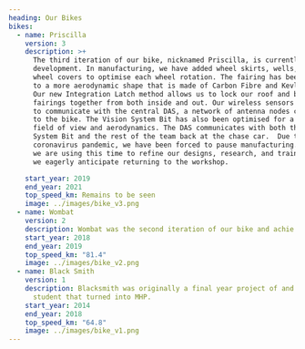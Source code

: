 ```yaml
---
heading: Our Bikes
bikes:
  - name: Priscilla
    version: 3
    description: >+
      The third iteration of our bike, nicknamed Priscilla, is currently under
      development. In manufacturing, we have added wheel skirts, wells, and
      wheel covers to optimise each wheel rotation. The fairing has been updated
      to a more aerodynamic shape that is made of Carbon Fibre and Kevlar Shell.
      Our new Integration Latch method allows us to lock our roof and base
      fairings together from both inside and out. Our wireless sensors allow us
      to communicate with the central DAS, a network of antenna nodes connected
      to the bike. The Vision System Bit has also been optimised for a better
      field of view and aerodynamics. The DAS communicates with both the Vision
      System Bit and the rest of the team back at the chase car.  Due to the
      coronavirus pandemic, we have been forced to pause manufacturing. However,
      we are using this time to refine our designs, research, and train, while
      we eagerly anticipate returning to the workshop. 

    start_year: 2019
    end_year: 2021
    top_speed_km: Remains to be seen
    image: ../images/bike_v3.png
  - name: Wombat
    version: 2
    description: Wombat was the second iteration of our bike and achie
    start_year: 2018
    end_year: 2019
    top_speed_km: "81.4"
    image: ../images/bike_v2.png
  - name: Black Smith
    version: 1
    description: Blacksmith was originally a final year project of and engineering
      student that turned into MHP.
    start_year: 2014
    end_year: 2018
    top_speed_km: "64.8"
    image: ../images/bike_v1.png
---
```

